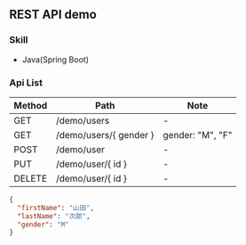 ﻿## REST API demo

### Skill

- Java(Spring Boot)

### Api List

| Method | Path                   | Note             |
| ------ | ---------------------- | ---------------- |
| GET    | /demo/users            | -                |
| GET    | /demo/users/{ gender } | gender: "M", "F" |
| POST   | /demo/user             | -                |
| PUT    | /demo/user/{ id }      | -                |
| DELETE | /demo/user/{ id }      | -                |

```json
{
  "firstName": "山田",
  "lastName": "次郎",
  "gender": "M"
}
```
